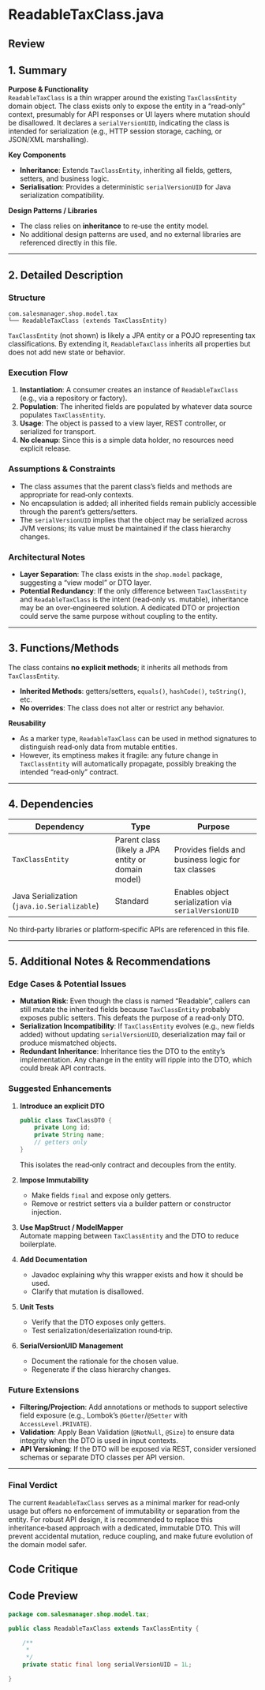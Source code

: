 # ReadableTaxClass.java

## Review

## 1. Summary
**Purpose & Functionality**  
`ReadableTaxClass` is a thin wrapper around the existing `TaxClassEntity` domain object. The class exists only to expose the entity in a “read‑only” context, presumably for API responses or UI layers where mutation should be disallowed. It declares a `serialVersionUID`, indicating the class is intended for serialization (e.g., HTTP session storage, caching, or JSON/XML marshalling).

**Key Components**  
- **Inheritance**: Extends `TaxClassEntity`, inheriting all fields, getters, setters, and business logic.  
- **Serialisation**: Provides a deterministic `serialVersionUID` for Java serialization compatibility.

**Design Patterns / Libraries**  
- The class relies on **inheritance** to re‑use the entity model.  
- No additional design patterns are used, and no external libraries are referenced directly in this file.

---

## 2. Detailed Description
### Structure
```text
com.salesmanager.shop.model.tax
└── ReadableTaxClass (extends TaxClassEntity)
```

`TaxClassEntity` (not shown) is likely a JPA entity or a POJO representing tax classifications. By extending it, `ReadableTaxClass` inherits all properties but does not add new state or behavior.

### Execution Flow
1. **Instantiation**: A consumer creates an instance of `ReadableTaxClass` (e.g., via a repository or factory).  
2. **Population**: The inherited fields are populated by whatever data source populates `TaxClassEntity`.  
3. **Usage**: The object is passed to a view layer, REST controller, or serialized for transport.  
4. **No cleanup**: Since this is a simple data holder, no resources need explicit release.

### Assumptions & Constraints
- The class assumes that the parent class’s fields and methods are appropriate for read‑only contexts.  
- No encapsulation is added; all inherited fields remain publicly accessible through the parent’s getters/setters.  
- The `serialVersionUID` implies that the object may be serialized across JVM versions; its value must be maintained if the class hierarchy changes.

### Architectural Notes
- **Layer Separation**: The class exists in the `shop.model` package, suggesting a “view model” or DTO layer.  
- **Potential Redundancy**: If the only difference between `TaxClassEntity` and `ReadableTaxClass` is the intent (read‑only vs. mutable), inheritance may be an over‑engineered solution. A dedicated DTO or projection could serve the same purpose without coupling to the entity.

---

## 3. Functions/Methods
The class contains **no explicit methods**; it inherits all methods from `TaxClassEntity`.  
- **Inherited Methods**: getters/setters, `equals()`, `hashCode()`, `toString()`, etc.  
- **No overrides**: The class does not alter or restrict any behavior.

**Reusability**  
- As a marker type, `ReadableTaxClass` can be used in method signatures to distinguish read‑only data from mutable entities.  
- However, its emptiness makes it fragile: any future change in `TaxClassEntity` will automatically propagate, possibly breaking the intended “read‑only” contract.

---

## 4. Dependencies
| Dependency | Type | Purpose |
|------------|------|---------|
| `TaxClassEntity` | Parent class (likely a JPA entity or domain model) | Provides fields and business logic for tax classes |
| Java Serialization (`java.io.Serializable`) | Standard | Enables object serialization via `serialVersionUID` |

No third‑party libraries or platform‑specific APIs are referenced in this file.

---

## 5. Additional Notes & Recommendations

### Edge Cases & Potential Issues
- **Mutation Risk**: Even though the class is named “Readable”, callers can still mutate the inherited fields because `TaxClassEntity` probably exposes public setters. This defeats the purpose of a read‑only DTO.  
- **Serialization Incompatibility**: If `TaxClassEntity` evolves (e.g., new fields added) without updating `serialVersionUID`, deserialization may fail or produce mismatched objects.  
- **Redundant Inheritance**: Inheritance ties the DTO to the entity’s implementation. Any change in the entity will ripple into the DTO, which could break API contracts.

### Suggested Enhancements
1. **Introduce an explicit DTO**  
   ```java
   public class TaxClassDTO {
       private Long id;
       private String name;
       // getters only
   }
   ```  
   This isolates the read‑only contract and decouples from the entity.

2. **Impose Immutability**  
   - Make fields `final` and expose only getters.  
   - Remove or restrict setters via a builder pattern or constructor injection.

3. **Use MapStruct / ModelMapper**  
   Automate mapping between `TaxClassEntity` and the DTO to reduce boilerplate.

4. **Add Documentation**  
   - Javadoc explaining why this wrapper exists and how it should be used.  
   - Clarify that mutation is disallowed.

5. **Unit Tests**  
   - Verify that the DTO exposes only getters.  
   - Test serialization/deserialization round‑trip.

6. **SerialVersionUID Management**  
   - Document the rationale for the chosen value.  
   - Regenerate if the class hierarchy changes.

### Future Extensions
- **Filtering/Projection**: Add annotations or methods to support selective field exposure (e.g., Lombok’s `@Getter`/`@Setter` with `AccessLevel.PRIVATE`).  
- **Validation**: Apply Bean Validation (`@NotNull`, `@Size`) to ensure data integrity when the DTO is used in input contexts.  
- **API Versioning**: If the DTO will be exposed via REST, consider versioned schemas or separate DTO classes per API version.

---

### Final Verdict
The current `ReadableTaxClass` serves as a minimal marker for read‑only usage but offers no enforcement of immutability or separation from the entity. For robust API design, it is recommended to replace this inheritance‑based approach with a dedicated, immutable DTO. This will prevent accidental mutation, reduce coupling, and make future evolution of the domain model safer.

## Code Critique



## Code Preview

```java
package com.salesmanager.shop.model.tax;

public class ReadableTaxClass extends TaxClassEntity {

	/**
	 * 
	 */
	private static final long serialVersionUID = 1L;

}



```

